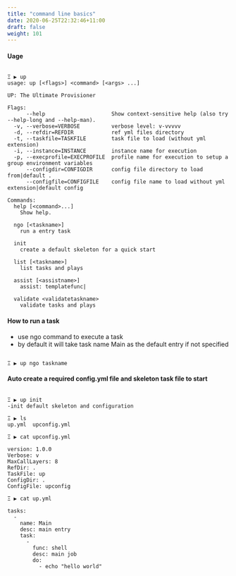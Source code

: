 ```yaml
---
title: "command line basics"
date: 2020-06-25T22:32:46+11:00
draft: false
weight: 101
---
```


#### Uage

```

Ξ ▶ up           
usage: up [<flags>] <command> [<args> ...]

UP: The Ultimate Provisioner

Flags:
      --help                     Show context-sensitive help (also try --help-long and --help-man).
  -v, --verbose=VERBOSE          verbose level: v-vvvvv
  -d, --refdir=REFDIR            ref yml files directory
  -t, --taskfile=TASKFILE        task file to load (without yml extension)
  -i, --instance=INSTANCE        instance name for execution
  -p, --execprofile=EXECPROFILE  profile name for execution to setup a group environment variables
      --configdir=CONFIGDIR      config file directory to load from|default .
      --configfile=CONFIGFILE    config file name to load without yml extension|default config

Commands:
  help [<command>...]
    Show help.

  ngo [<taskname>]
    run a entry task

  init
    create a default skeleton for a quick start

  list [<taskname>]
    list tasks and plays

  assist [<assistname>]
    assist: templatefunc|

  validate <validatetaskname>
    validate tasks and plays

```

#### How to run a task

* use ngo command to execute a task
* by default it will take task name Main as the default entry if not specified

```

Ξ ▶ up ngo taskname           

```


#### Auto create a required config.yml file and skeleton task file to start

```

Ξ ▶ up init
-init default skeleton and configuration

Ξ ▶ ls             
up.yml  upconfig.yml

Ξ ▶ cat upconfig.yml

version: 1.0.0
Verbose: v
MaxCallLayers: 8
RefDir: .
TaskFile: up
ConfigDir: .
ConfigFile: upconfig

Ξ ▶ cat up.yml

tasks:
  -
    name: Main
    desc: main entry
    task:
      -
        func: shell
        desc: main job
        do:
          - echo "hello world"
```
